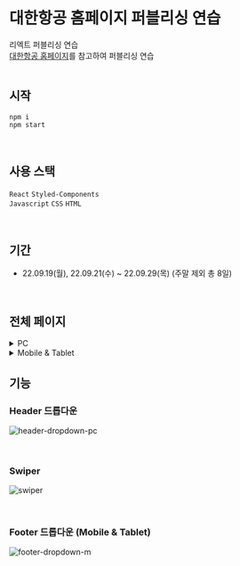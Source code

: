 # 대한항공 홈페이지 퍼블리싱 연습
리엑트 퍼블리싱 연습 <br/>
[대한항공 홈페이지](https://www.koreanair.com/)를 참고하여 퍼블리싱 연습 <br/>
<br/>

## 시작
```
npm i
npm start
```
<br/>

## 사용 스택

`React` `Styled-Components` <br/>
`Javascript` `CSS` `HTML`

<br/>

## 기간
* 22.09.19(월), 22.09.21(수) ~ 22.09.29(목) (주말 제외 총 8일)
<br/>

## 전체 페이지
<details>
  <summary>PC</summary>
  <div markdown="1">
    <img alt='full page PC' src='https://user-images.githubusercontent.com/78804014/193172165-7ce20e1c-75f1-4196-836d-1982e3124d4a.png'/>
  </div>
</details>

<details>
  <summary>Mobile & Tablet</summary>
  <div markdown="1">
    <img alt='full page M&T' src='https://user-images.githubusercontent.com/78804014/193172156-9e5d730e-e12b-4028-b572-54b04115cea2.png'/>
  </div>
</details>

## 기능
### Header 드롭다운
![header-dropdown-pc](https://user-images.githubusercontent.com/78804014/193190541-0f9012de-7f3e-45fd-9a3b-e2375e058b35.gif)

<br/>

### Swiper
![swiper](https://user-images.githubusercontent.com/78804014/193190728-e5cefd20-c369-4c8e-80eb-e25d523f0236.gif)

<br/>

### Footer 드롭다운 (Mobile & Tablet)
![footer-dropdown-m](https://user-images.githubusercontent.com/78804014/193190828-fd6e3ff9-c083-4e53-9f10-8ab1d82ebc0f.gif)


